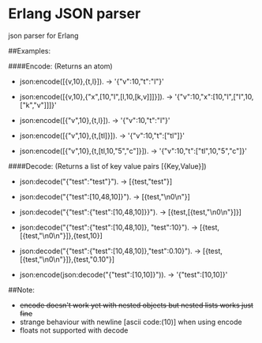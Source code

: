 # Erlang JSON parser
json parser for Erlang

##Examples:

####Encode: (Returns an atom)

- json:encode([{v,10},{t,l}]). -> '{"v":10,"t":"l"}'

- json:encode([{v,10},{"x",[10,"l",[l,10,[k,v]]]}]). -> '{"v":10,"x":[10,"l",["l",10,["k","v"]]]}'

- json:encode([{"v",10},{t,l}]). -> '{"v":10,"t":"l"}'

- json:encode([{"v",10},{t,[tl]}]). -> '{"v":10,"t":["tl"]}'

- json:encode([{"v",10},{t,[tl,10,"5","c"]}]). -> '{"v":10,"t":["tl",10,"5","c"]}'

####Decode: (Returns a list of key value pairs [{Key,Value}])

- json:decode("{\"test\":\"test\"}"). -> [{test,"test"}]

- json:decode("{\"test\":[10,48,10]}"). -> [{test,"\n0\n"}]

- json:decode("{\"test\":{\"test\":[10,48,10]}}"). -> [{test,[{test,"\n0\n"}]}]

- json:decode("{\"test\":{\"test\":[10,48,10]},        \"test\":10}"). -> [{test,[{test,"\n0\n"}]},{test,10}]
- json:decode("{\"test\":{\"test\":[10,48,10]},\"test\":0.10}"). -> [{test,[{test,"\n0\n"}]},{test,"0.10"}]

- json:encode(json:decode("{\"test\":[10,10]}")). -> '{"test":[10,10]}'

##Note:

- ~~encode doesn't work yet with nested objects but nested lists works just fine~~
- strange behaviour with newline [ascii code:(10)] when using encode
- floats not supported with decode

